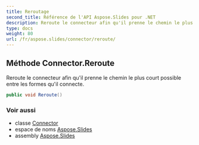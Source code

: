 ```yaml
---
title: Reroutage
second_title: Référence de l'API Aspose.Slides pour .NET
description: Reroute le connecteur afin qu'il prenne le chemin le plus court possible entre les formes qu'il connecte.
type: docs
weight: 80
url: /fr/aspose.slides/connector/reroute/
---
```


## Méthode Connector.Reroute

Reroute le connecteur afin qu'il prenne le chemin le plus court possible entre les formes qu'il connecte.

```csharp
public void Reroute()
```

### Voir aussi

* classe [Connector](../../connector)
* espace de noms [Aspose.Slides](../../connector)
* assembly [Aspose.Slides](../../../)

<!-- NE PAS MODIFIER : généré par xmldocmd pour Aspose.Slides.dll -->